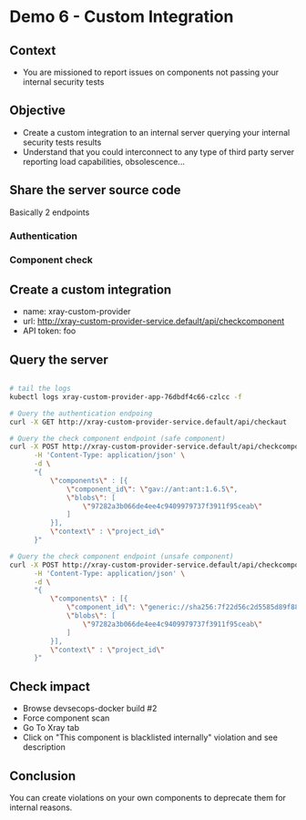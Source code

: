 # Demo 6 - Custom Integration

## Context

- You are missioned to report issues on components not passing your internal security tests

## Objective

- Create a custom integration to an internal server querying your internal security tests results
- Understand that you could interconnect to any type of third party server reporting load capabilities, obsolescence...

## Share the server source code

Basically 2 endpoints

### Authentication

### Component check

## Create a custom integration

- name: xray-custom-provider
- url: http://xray-custom-provider-service.default/api/checkcomponent
- API token: foo

## Query the server

```bash

# tail the logs
kubectl logs xray-custom-provider-app-76dbdf4c66-czlcc -f

# Query the authentication endpoing
curl -X GET http://xray-custom-provider-service.default/api/checkaut

# Query the check component endpoint (safe component)
curl -X POST http://xray-custom-provider-service.default/api/checkcomponent \
      -H 'Content-Type: application/json' \
      -d \
      "{
          \"components\" : [{
              \"component_id\": \"gav://ant:ant:1.6.5\",
              \"blobs\": [
                  \"97282a3b066de4ee4c9409979737f3911f95ceab\"
              ]
          }],
          \"context\" : \"project_id\"
      }"

# Query the check component endpoint (unsafe component)
curl -X POST http://xray-custom-provider-service.default/api/checkcomponent \
      -H 'Content-Type: application/json' \
      -d \
      "{
          \"components\" : [{
              \"component_id\": \"generic://sha256:7f22d56c2d5585d89f884b3baf8273a12b3b3155e8f68c01a82ae2fdc4296a1f/swampup-devsecops-1.0.0.jar\",
              \"blobs\": [
                  \"97282a3b066de4ee4c9409979737f3911f95ceab\"
              ]
          }],
          \"context\" : \"project_id\"
      }"
```

## Check impact

- Browse devsecops-docker build #2
- Force component scan  
- Go To Xray tab
- Click on "This component is blacklisted internally" violation and see description

## Conclusion

You can create violations on your own components to deprecate them for internal reasons.

